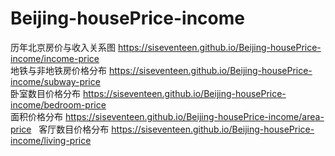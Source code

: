 # Beijing-housePrice-income  
历年北京房价与收入关系图 https://siseventeen.github.io/Beijing-housePrice-income/income-price  
地铁与非地铁房价格分布 https://siseventeen.github.io/Beijing-housePrice-income/subway-price  
卧室数目价格分布 https://siseventeen.github.io/Beijing-housePrice-income/bedroom-price  
面积价格分布 https://siseventeen.github.io/Beijing-housePrice-income/area-price  
客厅数目价格分布 https://siseventeen.github.io/Beijing-housePrice-income/living-price  
